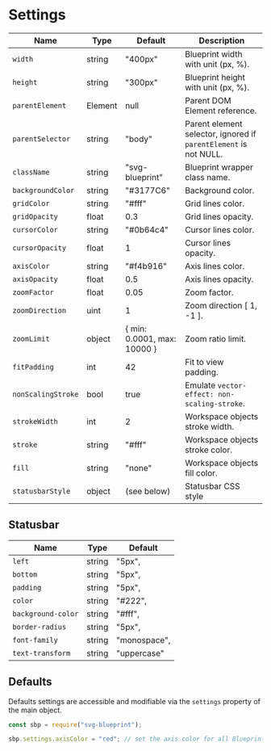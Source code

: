 # Settings

| Name               | Type    | Default                     | Description                                                      |
| ------------------ | ------- | --------------------------- | ---------------------------------------------------------------- |
| `width`            | string  | "400px"                     | Blueprint width with unit (px, %).                               |
| `height`           | string  | "300px"                     | Blueprint height with unit (px, %).                              |
| `parentElement`    | Element | null                        | Parent DOM Element reference.                                    |
| `parentSelector`   | string  | "body"                      | Parent element selector, ignored if `parentElement` is not NULL. |
| `className`        | string  | "svg-blueprint"             | Blueprint wrapper class name.                                    |
| `backgroundColor`  | string  | "#3177C6"                   | Background color.                                                |
| `gridColor`        | string  | "#fff"                      | Grid lines color.                                                |
| `gridOpacity`      | float   | 0.3                         | Grid lines opacity.                                              |
| `cursorColor`      | string  | "#0b64c4"                   | Cursor lines color.                                              |
| `cursorOpacity`    | float   | 1                           | Cursor lines opacity.                                            |
| `axisColor`        | string  | "#f4b916"                   | Axis lines color.                                                |
| `axisOpacity`      | float   | 0.5                         | Axis lines opacity.                                              |
| `zoomFactor`       | float   | 0.05                        | Zoom factor.                                                     |
| `zoomDirection`    | uint    | 1                           | Zoom direction [ 1, -1 ].                                        |
| `zoomLimit`        | object  | { min: 0.0001, max: 10000 } | Zoom ratio limit.                                                |
| `fitPadding`       | int     | 42                          | Fit to view padding.                                             |
| `nonScalingStroke` | bool    | true                        | Emulate `vector-effect: non-scaling-stroke`.                     |
| `strokeWidth`      | int     | 2                           | Workspace objects stroke width.                                  |
| `stroke`           | string  | "#fff"                      | Workspace objects stroke color.                                  |
| `fill`             | string  | "none"                      | Workspace objects fill color.                                    |
| `statusbarStyle`   | object  | (see below)                 | Statusbar CSS style                                              |

## Statusbar

| Name               | Type   | Default      |
| ------------------ | ------ | ------------ |
| `left`             | string | "5px",       |
| `bottom`           | string | "5px",       |
| `padding`          | string | "5px",       |
| `color`            | string | "#222",      |
| `background-color` | string | "#fff",      |
| `border-radius`    | string | "5px",       |
| `font-family`      | string | "monospace", |
| `text-transform`   | string | "uppercase"  |

## Defaults

Defaults settings are accessible and modifiable via the `settings` property of the main object.

```js
const sbp = require("svg-blueprint");

sbp.settings.axisColor = "red"; // set the axis color for all Blueprint instances
```
